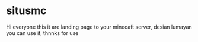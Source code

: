 # situsmc
Hi everyone this it are landing page to your minecaft server, desian lumayan you can use it, thnnks for use 
